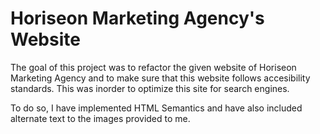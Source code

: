 # Horiseon Marketing Agency's Website
The goal of this project was to refactor the given website of
Horiseon Marketing Agency and to make sure that this website follows accesibility standards. This was inorder to optimize this site for search engines. 

To do so, I have implemented HTML Semantics and have also included alternate text to the images provided to me. 

